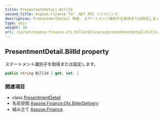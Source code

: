 ```yaml
---
title: PresentmentDetail.BillId
second_title: Aspose.Finance for .NET API リファレンス
description: PresentmentDetail 財産. ステートメント識別子を取得または設定します
type: docs
weight: 30
url: /ja/net/aspose.finance.ofx.billerdelivery/presentmentdetail/billid/
---
```

## PresentmentDetail.BillId property

ステートメント識別子を取得または設定します。

```csharp
public string BillId { get; set; }
```

### 関連項目

* class [PresentmentDetail](../)
* 名前空間 [Aspose.Finance.Ofx.BillerDelivery](../../presentmentdetail/)
* 組み立て [Aspose.Finance](../../../)


